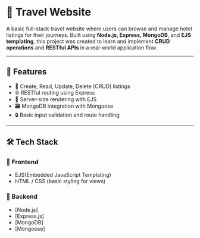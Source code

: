 # 🧳 Travel Website

A basic full-stack travel website where users can browse and manage hotel listings for their journeys. Built using **Node.js, Express, MongoDB**, and **EJS templating**, this project was created to learn and implement **CRUD operations** and **RESTful APIs** in a real-world application flow.

---

## 🚀 Features

- 🏨 Create, Read, Update, Delete (CRUD) listings
- 🌐 RESTful routing using Express
- 📄 Server-side rendering with EJS
- 🗃️ MongoDB integration with Mongoose
- 🔒 Basic input validation and route handling

---

## 🛠 Tech Stack

### 🔹 Frontend
- EJS(Embedded JavaScript Templating)
- HTML / CSS (basic styling for views)

### 🔹 Backend
- [Node.js]
- [Express.js]
- [MongoDB]
- [Mongoose]




